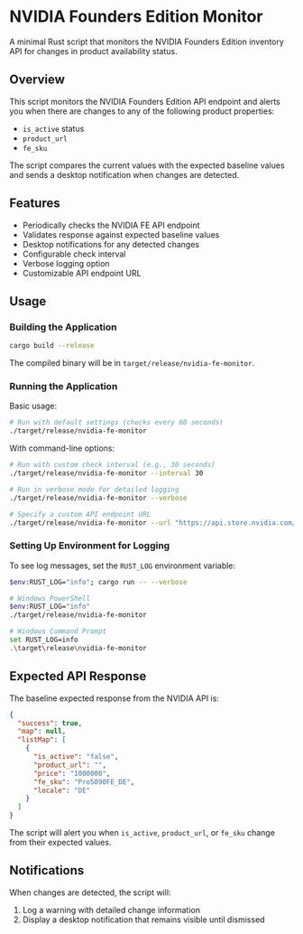 # NVIDIA Founders Edition Monitor

A minimal Rust script that monitors the NVIDIA Founders Edition inventory API for changes in product availability status.

## Overview

This script monitors the NVIDIA Founders Edition API endpoint and alerts you when there are changes to any of the following product properties:
- `is_active` status
- `product_url`
- `fe_sku`

The script compares the current values with the expected baseline values and sends a desktop notification when changes are detected.

## Features

- Periodically checks the NVIDIA FE API endpoint
- Validates response against expected baseline values
- Desktop notifications for any detected changes
- Configurable check interval
- Verbose logging option
- Customizable API endpoint URL

## Usage

### Building the Application

```bash
cargo build --release
```

The compiled binary will be in `target/release/nvidia-fe-monitor`.

### Running the Application

Basic usage:

```bash
# Run with default settings (checks every 60 seconds)
./target/release/nvidia-fe-monitor
```

With command-line options:

```bash
# Run with custom check interval (e.g., 30 seconds)
./target/release/nvidia-fe-monitor --interval 30

# Run in verbose mode for detailed logging
./target/release/nvidia-fe-monitor --verbose

# Specify a custom API endpoint URL
./target/release/nvidia-fe-monitor --url "https://api.store.nvidia.com/partner/v1/feinventory?status=1&skus=Pro5090FE&locale=DE"
```

### Setting Up Environment for Logging

To see log messages, set the `RUST_LOG` environment variable:

```bash
$env:RUST_LOG="info"; cargo run -- --verbose
```

```bash
# Windows PowerShell
$env:RUST_LOG="info"
./target/release/nvidia-fe-monitor

# Windows Command Prompt
set RUST_LOG=info
.\target\release\nvidia-fe-monitor
```

## Expected API Response

The baseline expected response from the NVIDIA API is:

```json
{
  "success": true,
  "map": null,
  "listMap": [
    {
      "is_active": "false",
      "product_url": "",
      "price": "1000000",
      "fe_sku": "Pro5090FE_DE",
      "locale": "DE"
    }
  ]
}
```

The script will alert you when `is_active`, `product_url`, or `fe_sku` change from their expected values.

## Notifications

When changes are detected, the script will:
1. Log a warning with detailed change information
2. Display a desktop notification that remains visible until dismissed
